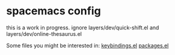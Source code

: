 # spacemacs config

this is a work in progress. ignore layers/dev/quick-shift.el and layers/dev/online-thesaurus.el

Some files you might be interested in:
[keybindings.el](https://github.com/chipset1/.spacemacs.d/blob/master/layers/dev/keybindings.el)
[packages.el](https://github.com/chipset1/.spacemacs.d/blob/master/layers/dev/packages.el)